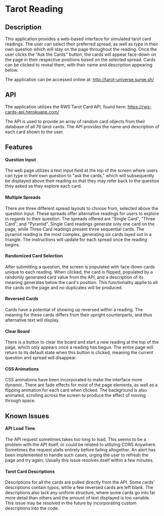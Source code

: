 
# Tarot Reading

## Description

This application provides a web-based interface for simulated tarot card readings. The user can select their preferred spread, as well as type in their own question which will stay on the page throughout the reading. Once the user clicks the "Ask the Cards" button, the cards will appear face-down on the page in their respective positions based on the selected spread. Cards can be clicked to reveal them, with their name and description appearing below. 

The application can be accessed online at: http://tarot-universe.surge.sh/

## API

The application utilizes the RWS Tarot Card API, found here: https://rws-cards-api.herokuapp.com/

The API is used to provide an array of random card objects from their database of all 78 tarot cards. The API provides the name and description of each card shown to the user.

## Features

#### Question Input

The web page utilizes a text input field at the top of the screen where users can type in their own question to "ask the cards," which will subsequently be displayed above their reading so that they may refer back to the question they asked as they explore each card.

#### Multiple Spreads

There are three different spread layouts to choose from, selected above the question input. These spreads offer alternative readings for users to explore in regards to their question. The spreads offered are "Single Card", "Three Card", and "Pyramid". Single Card readings generate only one card on the page, while Three Card readings present three sequential cards. The pyramid reading is the most complex, generating six cards layed out in a triangle. The instructions will update for each spread once the reading begins.

#### Randomized Card Selection

After submitting a question, the screen is populated with face-down cards unique to each reading. When clicked, the card is flipped, populated by a randomly generated card value from the API, and a description of its meaning generates below the card's position. This functionality applie to all the cards on the page and no duplicates will be produced.

#### Reversed Cards

Cards have a potential of showing up reversed within a reading. The meaning for these cards differs from their upright counterparts, and thus alternative text will display.

#### Clear Board

There is a button to clear the board and start a new reading at the top of the page, which only appears once a reading has begun. The entire page will return to its default state when this button is clicked, meaning the current question and spread will disappear.

#### CSS Animations

CSS animations have been incorporated to make the interface more dynamic. There are fade effects for most of the page elements, as well as a flipping animation for each card when clicked. The background is also animated, scrolling across the screen to produce the effect of moving through space.

## Known Issues

#### API Load Time

The API request sometimes takes too long to load. This seems to be a problem with the API itself, or could be related to utilizing CORS Anywhere. Sometimes the request stalls entirely before failing altogether. An alert has been implemented to handle such cases, urging the user to refresh the page and try again. Usually this issue resolves itself within a few minutes.

#### Tarot Card Descriptions

Descriptions for all the cards are pulled directly from the API. Some cards' descriptions contain typos, while a few reversed cards are left blank. The descriptions also lack any uniform structure, where some cards go into far more detail than others and the amount of text displayed is too variable. This issue may be resolved in the future by incorporating custom descriptions into the code.